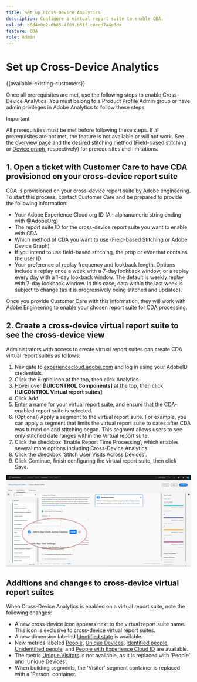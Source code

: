 ```yaml
---
title: Set up Cross-Device Analytics
description: Configure a virtual report suite to enable CDA.
exl-id: e6d4e0c2-6b85-4f89-b51f-c0eed7a4e3da
feature: CDA
role: Admin
---
```

# Set up Cross-Device Analytics

{{available-existing-customers}}

Once all prerequisites are met, use the following steps to enable Cross-Device Analytics. You must belong to a Product Profile Admin group or have admin privileges in Adobe Analytics to follow these steps.

>[!IMPORTANT]
>
>All prerequisites must be met before following these steps. If all prerequisites are not met, the feature is not available or will not work. See the [overview page](overview.md) and the desired stitching method ([Field-based stitching](field-based-stitching.md) or [Device graph](device-graph.md), respectively) for prerequisites and limitations.

## 1. Open a ticket with Customer Care to have CDA provisioned on your cross-device report suite

CDA is provisioned on your cross-device report suite by Adobe engineering. To start this process, contact Customer Care and be prepared to provide the following information:

* Your Adobe Experience Cloud org ID (An alphanumeric string ending with @AdobeOrg)
* The report suite ID for the cross-device report suite you want to enable with CDA
* Which method of CDA you want to use (Field-based Stitching or Adobe Device Graph)
* If you intend to use field-based stitching, the prop or eVar that contains the user ID
* Your preference of replay frequency and lookback length. Options include a replay once a week with a 7-day lookback window, or a replay every day with a 1-day lookback window.
The default is weekly replay with 7-day lookback window. In this case, data within the last week is subject to change (as it is progressively being stitched and updated).

Once you provide Customer Care with this information, they will work with Adobe Engineering to enable your chosen report suite for CDA processing.

## 2. Create a cross-device virtual report suite to see the cross-device view

Administrators with access to create virtual report suites can create CDA virtual report suites as follows:

1. Navigate to [experiencecloud.adobe.com](https://experiencecloud.adobe.com) and log in using your AdobeID credentials.
2. Click the 9-grid icon at the top, then click Analytics.
3. Hover over **[!UICONTROL Components]** at the top, then click **[!UICONTROL Virtual report suites]**.
4. Click Add.
5. Enter a name for your virtual report suite, and ensure that the CDA-enabled report suite is selected.
6. (Optional) Apply a segment to the virtual report suite. For example, you can apply a segment that limits the virtual report suite to dates after CDA was turned on and stitching began. This segment allows users to see only stitched date ranges within the Virtual report suite.
7. Click the checkbox 'Enable Report Time Processing', which enables several more options including Cross-Device Analytics.
8. Click the checkbox 'Stitch User Visits Across Devices'.
9. Click Continue, finish configuring the virtual report suite, then click Save.

![CDA checkbox](assets/cda-checkbox.png)

## Additions and changes to cross-device virtual report suites

When Cross-Device Analytics is enabled on a virtual report suite, note the following changes:

* A new cross-device icon appears next to the virtual report suite name. This icon is exclusive to cross-device virtual report suites.
* A new dimension labeled [Identified state](../dimensions/identified-state.md) is available.
* New metrics labeled [People](../metrics/people.md), [Unique Devices](../metrics/unique-devices.md), [Identified people](../metrics/identified-people.md), [Unidentified people](../metrics/unidentified-people.md), and [People with Experience Cloud ID](../metrics/people-with-exp-cloud-id.md) are available.
* The metric [Unique Visitors](../metrics/unique-visitors.md) is not available, as it is replaced with 'People' and 'Unique Devices'.
* When building segments, the 'Visitor' segment container is replaced with a 'Person' container.
